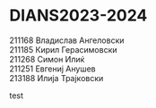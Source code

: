 # DIANS2023-2024

211168 Владислав Ангеловски <br/>
211185 Кирил Герасимовски <br/>
211268 Симон Илиќ <br/>
211251 Евгениј Анушев <br/>
213188 Илија Трајковски <br/>

test
